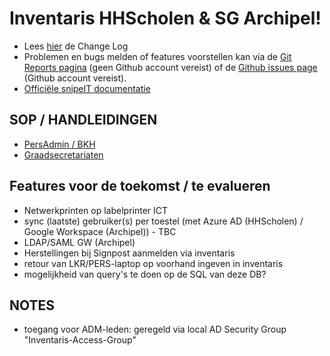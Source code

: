 # Inventaris HHScholen & SG Archipel!

- Lees [hier](ChangeLog.MD) de Change Log
- Problemen en bugs melden of features voorstellen kan via de [Git Reports pagina](https://gitreports.com/issue/hhscholen/inventaris) (geen Github account vereist) of de [Github issues page](https://github.com/hhscholen/inventaris/issues) (Github account vereist).
- [Officiële snipeIT documentatie](https://snipe-it.readme.io/docs/overview)

## SOP / HANDLEIDINGEN
- [PersAdmin / BKH](PersAdmin-HowTo.MD)
- [Graadsecretariaten](gr.SEC-HowTo.MD)

## Features voor de toekomst / te evalueren
- Netwerkprinten op labelprinter ICT
- sync (laatste) gebruiker(s) per toestel (met Azure AD (HHScholen) / Google Workspace (Archipel)) - TBC
- LDAP/SAML GW (Archipel)
- Herstellingen bij Signpost aanmelden via inventaris
- retour van LKR/PERS-laptop op voorhand ingeven in inventaris
- mogelijkheid van query's te doen op de SQL van deze DB? 

## NOTES
- toegang voor ADM-leden: geregeld via local AD Security Group "Inventaris-Access-Group"